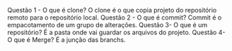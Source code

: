 Questão 1 - O que é clone?
O clone é o que copia projeto do repositório remoto para o repositório local.
Questão 2 - O que é commit?
Commit é o empacotamento de um grupo de alterações.
Questão 3- O que é um repositório?
É a pasta onde vai guardar os arquivos do projeto.
Questão 4- O que é Merge?
É a junção das branchs.